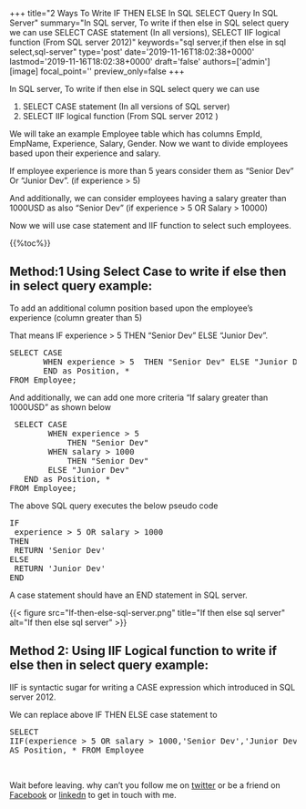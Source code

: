 +++
title="2 Ways To Write IF THEN ELSE In SQL SELECT Query In SQL Server"
summary="In SQL server, To write if then else in SQL select query we can use SELECT CASE statement (In all versions), SELECT IIF logical function (From SQL server 2012)"
keywords="sql server,if then else in sql select,sql-server"
type='post'
date='2019-11-16T18:02:38+0000'
lastmod='2019-11-16T18:02:38+0000'
draft='false'
authors=['admin']
[image]
focal_point=''
preview_only=false
+++

In SQL server, To write if then else in SQL select query we can use

<ol><li>SELECT CASE statement (In all versions of SQL server)</li><li>SELECT IIF logical function (From SQL server 2012 )</li></ol>

We will take an example Employee table which has columns EmpId, EmpName, Experience, Salary, Gender. Now we want to divide employees based upon their experience and salary.

If employee experience is more than 5 years consider them as “Senior Dev” Or “Junior Dev”. (if experience &gt; 5)

And additionally, we can consider employees having a salary greater than 1000USD as also “Senior Dev” (if experience &gt; 5 OR Salary &gt; 10000)

Now we will use case statement and IIF function to select such employees.

{{%toc%}}

## Method:1 Using Select Case to write if else then in select query example:

To add an additional column position based upon the employee’s experience (column greater than 5)

That means IF experience &gt; 5 THEN “Senior Dev” ELSE “Junior Dev”.

<pre>SELECT CASE
  &nbsp; &nbsp; &nbsp;WHEN experience &gt; 5&nbsp; THEN "Senior Dev" ELSE "Junior Dev"
&nbsp; &nbsp; &nbsp; &nbsp;END as Position, *
FROM Employee;</pre>

And additionally, we can add one more criteria “If salary greater than 1000USD” as shown below

<pre> SELECT CASE &nbsp; &nbsp; &nbsp;
        WHEN experience &gt; 5&nbsp; 
            THEN "Senior Dev"
        WHEN salary &gt; 1000
            THEN "Senior Dev" 
        ELSE "Junior Dev" &nbsp; &nbsp; &nbsp; &nbsp;
   END as Position, * 
FROM Employee;</pre>

The above SQL query executes the below pseudo code

<pre>IF
 experience &gt; 5 OR salary &gt; 1000
THEN
 RETURN 'Senior Dev'
ELSE
 RETURN 'Junior Dev'
END</pre>

A case statement should have an END statement in SQL server.

{{< figure src="If-then-else-sql-server.png" title="If then else sql server" alt="If then else sql server" >}}

## Method 2: Using IIF Logical function to write if else then in select query example:

IIF is syntactic sugar for writing a CASE expression which introduced in SQL server 2012.

We can replace above IF THEN ELSE case statement to

<pre>SELECT
IIF(experience &gt; 5 OR salary &gt; 1000,'Senior Dev','Junior Dev')
AS Position, * FROM Employee</pre>

&nbsp;

Wait before leaving.
why can’t you follow me on <a href="https://twitter.com/arungudelli" target="_blank" rel="noopener">twitter</a> or be a friend on <a href="https://www.facebook.com/gudelliArun" target="_blank" rel="noopener">Facebook</a> or  <a href="https://www.linkedin.com/in/arungudelli/" target="_blank" rel="noopener">linkedn</a> to get in touch with me.







